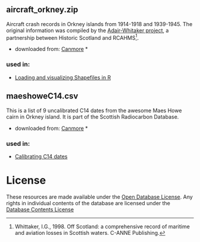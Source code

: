 

## aircraft_orkney.zip
Aircraft crash records in Orkney islands from 1914-1918 and 1939-1945. The original information was compiled by the [Adair-Whitaker project](https://canmore.org.uk/project/935283), a partnership between Historic Scotland and RCAHMS[^1].

* downloaded from: [Canmore](https://canmore.org.uk/site/search/result?SITETYPE=1785&COUNCIL=330) *

### used in:
- [Loading and visualizing Shapefiles in R](http://research.shca.ed.ac.uk/past-by-numbers/2017/04/19/loading-and-visualizing-shapefiles-in-r/)

## maeshoweC14.csv

This is a list of 9 uncalibrated C14 dates from the awesome Maes Howe cairn in Orkney island. It is part of the Scottish Radiocarbon Database.

* downloaded from: [Canmore](https://canmore.org.uk/c14index/2094) *

### used in:
- [Calibrating C14 dates](http://research.shca.ed.ac.uk/past-by-numbers/2017/04/12/calibrating-c14-dates/)

[^1]: Whittaker, I.G., 1998. Off Scotland: a comprehensive record of maritime and aviation losses in Scottish waters. C-ANNE Publishing.

# License

These resources are made available under the [Open Database License](http://opendatacommons.org/licenses/odbl/1.0/). Any rights in individual contents of the database are licensed under the [Database Contents License](http://opendatacommons.org/licenses/dbcl/1.0/)


